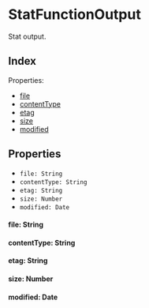 
# StatFunctionOutput


Stat output.

## Index



Properties:

- [file](#file)
- [contentType](#contentType)
- [etag](#etag)
- [size](#size)
- [modified](#modified)



## Properties

- `file: String`
- `contentType: String`
- `etag: String`
- `size: Number`
- `modified: Date`


#### file: String








#### contentType: String








#### etag: String








#### size: Number








#### modified: Date







